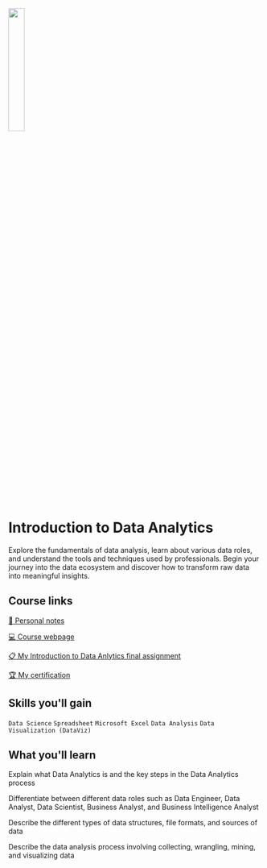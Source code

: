 <img src="https://upload.wikimedia.org/wikipedia/commons/thumb/5/51/IBM_logo.svg/2560px-IBM_logo.svg.png" width="25%" height="25%">

# Introduction to Data Analytics

Explore the fundamentals of data analysis, learn about various data roles, and understand the tools and techniques used by professionals. Begin your journey into the data ecosystem and discover how to transform raw data into meaningful insights.

## Course links

[:notebook: Personal notes](https://pradierh.notion.site/Introduction-to-Data-Analytics-9ac150039f6b4e1cb0c235da3d27fc12?pvs=4 "Visit my notes!")

[:computer: Course webpage](https://www.coursera.org/learn/introduction-to-data-analytics?specialization=ibm-data-analyst "Visit coursera course!")

[:clipboard: My Introduction to Data Anlytics final assignment](./Final%20Assignment:%20Using%20Data%20Analysis%20for%20Detecting%20Credit%20Card%20Fraud.md)

[:trophy: My certification](./certification.pdf)

## Skills you'll gain
`Data Science` `Spreadsheet` `Microsoft Excel` `Data Analysis` `Data Visualization (DataViz)`

## What you'll learn
Explain what Data Analytics is and the key steps in the Data Analytics process

Differentiate between different data roles such as Data Engineer, Data Analyst, Data Scientist, Business Analyst, and Business Intelligence Analyst

Describe the different types of data structures, file formats, and sources of data

Describe the data analysis process involving collecting, wrangling, mining, and visualizing data
